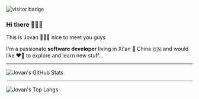 
![visitor badge](https://visitor-badge.glitch.me/badge?page_id=jovanliuc.visitor-badge&left_text=visitors)

### Hi there 👏👏👏

This is Jovan 👨‍👩‍👧 nice to meet you guys

I'm a passionate **software developer** living in Xi'an 🌇 China 🇨🇳 and would like ❤️‍🔥 to explore and learn new stuff...

---

![Jovan's GitHub Stats](https://github-readme-stats.vercel.app/api?username=jovanliuc&theme=radical&show_icons=true)

---

![Jovan's Top Langs](https://github-readme-stats.vercel.app/api/top-langs/?username=jovanliuc&layout=tokyonight)
